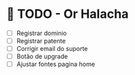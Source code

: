 # 📌 TODO - Or Halacha

- [ ] Registrar dominio
- [ ] Registrar patente
- [ ] Corrigir email do suporte
- [ ] Botão de upgrade
- [ ] Ajustar fontes pagina home
